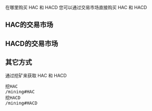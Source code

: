 在哪里购买 HAC 和 HACD
您可以通过交易市场直接购买 HAC 和 HACD


<a name="hac"></a>
## HAC的交易市场

<a name="hacd"></a>
## HACD的交易市场 

## 其它方式
通过挖矿来获取 HAC 和 HACD
<pre class="links">
挖HAC
/mining#HAC
挖HACD
/mining#HACD
</pre>
